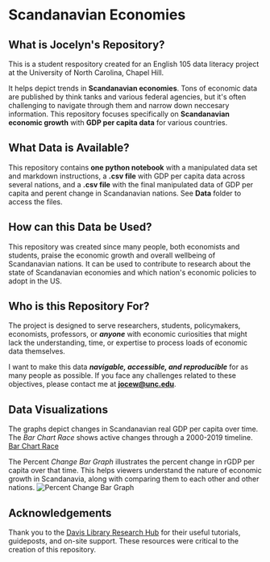 # Scandanavian Economies


## What is Jocelyn's Repository?
This is a student respository created for an English 105 data literacy project at the University of North Carolina, Chapel Hill.

It helps depict trends in **Scandanavian economies**. Tons of economic data are published by think tanks and various federal agencies, but it's often challenging to navigate through them and narrow down neccesary information. This repository focuses specifically on **Scandanavian economic growth** with **GDP per capita data** for various countries. 



## What Data is Available?
This repository contains **one python notebook** with a manipulated data set and markdown instructions, a **.csv file** with GDP per capita data across several nations, and a **.csv file** with the final manipulated data of GDP per capita and perent change in Scandanavian nations. See **Data** folder to access the files.


## How can this Data be Used?
This repository was created since many people, both economists and students, praise the economic growth and overall wellbeing of Scandanavian nations. It can be used to contribute to research about the state of Scandanavian economies and which nation's economic policies to adopt in the US.


## Who is this Repository For?
The project is designed to serve researchers, students, policymakers, economists, professors, or **_anyone_** with economic curiosities that might lack the understanding, time, or expertise to process loads of economic data themselves.

I want to make this data **_navigable, accessible, and reproducible_** for as many people as possible. If you face any challenges related to these objectives, please contact me at **jocew@unc.edu**. 


## Data Visualizations
The graphs depict changes in Scandanavian real GDP per capita over time. The *Bar Chart Race* shows active changes through a 2000-2019 timeline. 
[Bar Chart Race](https://public.flourish.studio/visualisation/11871254/)

The Percent *Change Bar Graph* illustrates the percent change in rGDP per capita over that time. This helps viewers understand the nature of economic growth in Scandanavia, along with comparing them to each other and other nations. 
![Percent Change Bar Graph](https://user-images.githubusercontent.com/118193207/202773013-ee6c139c-324b-422d-9c76-49671cc6bbdd.png)


## Acknowledgements 
Thank you to the [Davis Library Research Hub](https://library.unc.edu/data/) for their useful tutorials, guideposts, and on-site support. These resources were critical to the creation of this repository.

